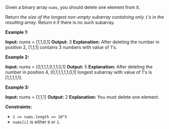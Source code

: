 
Given a binary array  `nums`, you should delete one element from it.

Return  _the size of the longest non-empty subarray containing only_ `1`_'s in the resulting array_. Return  `0`  if there is no such subarray.

**Example 1:**

**Input:** nums = [1,1,0,1]
**Output:** 3
**Explanation:** After deleting the number in position 2, [1,1,1] contains 3 numbers with value of 1's.

**Example 2:**

**Input:** nums = [0,1,1,1,0,1,1,0,1]
**Output:** 5
**Explanation:** After deleting the number in position 4, [0,1,1,1,1,1,0,1] longest subarray with value of 1's is [1,1,1,1,1].

**Example 3:**

**Input:** nums = [1,1,1]
**Output:** 2
**Explanation:** You must delete one element.

**Constraints:**

-   `1 <= nums.length <= 10^5`
-   `nums[i]`  is either  `0`  or  `1`.